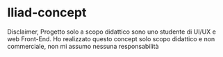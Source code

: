 # Iliad-concept
Disclaimer, Progetto solo a scopo didattico sono uno studente di UI/UX e web Front-End. Ho realizzato questo concept   solo  scopo didattico e non commerciale, non mi assumo nessuna responsabilità 
